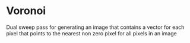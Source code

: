 # Voronoi
Dual sweep pass for generating an image that contains a vector for each pixel that points to the nearest non zero pixel for all pixels in an image
